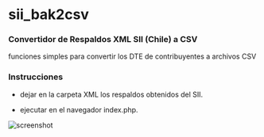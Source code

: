 # sii_bak2csv

### Convertidor de Respaldos XML SII (Chile) a CSV
funciones simples para convertir los DTE de contribuyentes a archivos CSV

### Instrucciones

- dejar en la carpeta XML los respaldos obtenidos del SII.

- ejecutar en el navegador index.php.

![screenshot](https://c3.staticflickr.com/9/8636/28208563306_55acda622a_b.jpg)